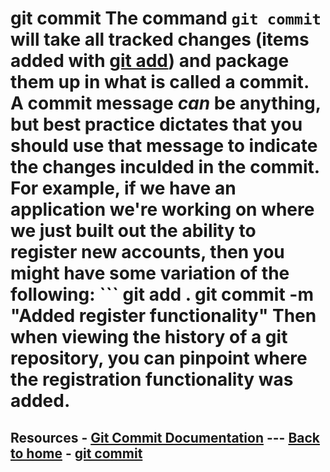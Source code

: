 # git commit The command `git commit` will take all tracked changes (items added with [git add](./Add.md)) and package them up in what is called a commit. A commit message _can_ be anything, but best practice dictates that you should use that message to indicate the changes inculded in the commit. For example, if we have an application we're working on where we just built out the ability to register new accounts, then you might have some variation of the following: ``` git add . git commit -m "Added register functionality" Then when viewing the history of a git repository, you can pinpoint where the registration functionality was added.
## Resources - [Git Commit Documentation](https://git-scm.com/docs/git-commit) --- [Back to home](../README.md) - [git commit](./Commands/Commit.md)

